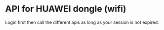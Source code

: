 # API for HUAWEI dongle (wifi)

Login first then call the different apis as long as your session is not expired.


